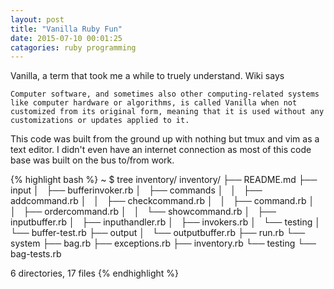 ```yaml
---
layout: post
title: "Vanilla Ruby Fun"
date: 2015-07-10 00:01:25
catagories: ruby programming
---
```


Vanilla, a term that took me a while to truely understand. Wiki says

`Computer software, and sometimes also other computing-related systems like
computer hardware or algorithms, is called Vanilla when not customized from its
original form, meaning that it is used without any customizations or updates
applied to it.`

This code was built from the ground up with nothing but tmux and vim as a text
editor. I didn't even have an internet connection as most of this code base was
built on the bus to/from work.

{% highlight bash %}
~ $ tree inventory/
inventory/
├── README.md
├── input
│   ├── bufferinvoker.rb
│   ├── commands
│   │   ├── addcommand.rb
│   │   ├── checkcommand.rb
│   │   ├── command.rb
│   │   ├── ordercommand.rb
│   │   └── showcommand.rb
│   ├── inputbuffer.rb
│   ├── inputhandler.rb
│   ├── invokers.rb
│   └── testing
│       └── buffer-test.rb
├── output
│   └── outputbuffer.rb
├── run.rb
└── system
    ├── bag.rb
    ├── exceptions.rb
    ├── inventory.rb
    └── testing
        └── bag-tests.rb

6 directories, 17 files
{% endhighlight %}


